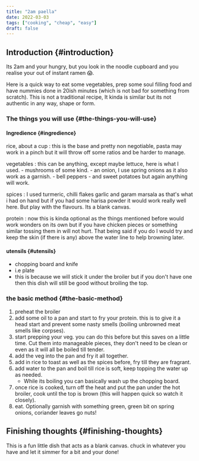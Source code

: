 ```yaml
---
title: "2am paella"
date: 2022-03-03
tags: ["cooking", "cheap", "easy"]
draft: false
---
```


## Introduction {#introduction}

Its 2am and your hungry, but you look in the noodle cupboard and you realise
your out of instant ramen 😱.

<!--more-->

Here is a quick way to eat some vegetables, prep some soul
filling food and have nummies done in 20ish minutes (which is not bad for something
from scratch). This is not a traditional recipe, It kinda is similar but its not
authentic in any way, shape or form.


### The things you will use {#the-things-you-will-use}


#### Ingredience {#ingredience}

rice, about a cup
: this is the base and pretty non negotiable, pasta may work in a
    pinch but it will throw off some ratios and be harder to manage.

vegetables
: this can be anything, except maybe lettuce, here is what I
    used.
    -   mushrooms of some kind.
    -   an onion, I use spring onions as it also work as a garnish.
    -   bell peppers
    -   and sweet potatoes but again anything will work.

spices
: I used turmeric, chilli flakes garlic and garam marsala as that's what i had
    on hand but if you had some harisa powder it would work really well here. But
    play with the flavours. Its a blank canvas.

protein
: now this is kinda optional as the things mentioned before would
    work wonders on its own but if you have chicken pieces or something
    similar tossing them in will not hurt. That being said if you do I would try
    and keep the skin (if there is any) above the water line to help browning
    later.


#### utensils {#utensils}

-   chopping board and knife
-   i.e plate
-   this is because we will stick it under the broiler but if you
    don't have one then this dish will still be good without broiling the top.


### the basic method {#the-basic-method}

1.  preheat the broiler
2.  add some oil to a pan and start to fry your protein.
    this is to give it a head start and prevent some nasty smells (boiling
    unbrowned meat smells like corpses).
3.  start prepping your veg. you can do this before but this saves on a little
    time. Cut them into manageable pieces, they don't need to be clean or even as
    it will all be boiled till tender.
4.  add the veg into the pan and fry it all together.
5.  add in rice to toast as well as the spices before, fry till they are fragrant.
6.  add water to the pan and boil till rice is soft, keep topping the water up as needed.
    -   While its boiling you can basically wash up the chopping board.
7.  once rice is cooked, turn off the heat and put the pan under the hot broiler,
    cook until the top is brown (this will happen quick so watch it closely).
8.  eat. Optionally garnish with something green, green bit on spring onions, coriander leaves
    go nuts!


## Finishing thoughts {#finishing-thoughts}

This is a fun little dish that acts as a blank canvas. chuck in whatever you
have and let it simmer for a bit and your done!
